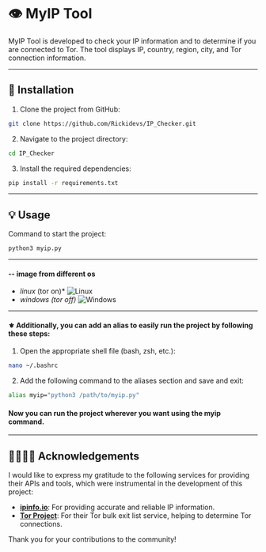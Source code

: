 # 👁️ MyIP Tool 

MyIP Tool is developed to check your IP information and to determine if you are connected to Tor. The tool displays IP, country, region, city, and Tor connection information.

---
## 🔎  Installation

1. Clone the project from GitHub:

```bash
git clone https://github.com/Rickidevs/IP_Checker.git
```
2. Navigate to the project directory:
```bash
cd IP_Checker
```
3. Install the required dependencies:
```bash
pip install -r requirements.txt
``` 
---
## 💡 Usage

Command to start the project:
```python
python3 myip.py
```
---
####   -- image from different os
- *linux* (tor on)*
![Linux](https://i.imgur.com/7ZRsvnZ.png)  
- *windows (tor off)*
![Windows](https://i.imgur.com/kTaJf86.png)

---
#### ⚜️ Additionally, you can add an alias to easily run the project by following these steps:
1. Open the appropriate shell file (bash, zsh, etc.):
```bash
nano ~/.bashrc
```
2. Add the following command to the aliases section and save and exit:
```bash
alias myip="python3 /path/to/myip.py"
```
#### Now you can run the project wherever you want using the myip command.

---
## 🤜🏼🤛🏼 Acknowledgements

I would like to express my gratitude to the following services for providing their APIs and tools, which were instrumental in the development of this project:

- **[ipinfo.io](https://ipinfo.io)**: For providing accurate and reliable IP information.
- **[Tor Project](https://www.torproject.org/)**: For their Tor bulk exit list service, helping to determine Tor connections.

Thank you for your contributions to the community!

